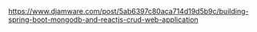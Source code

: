 https://www.djamware.com/post/5ab6397c80aca714d19d5b9c/building-spring-boot-mongodb-and-reactjs-crud-web-application
